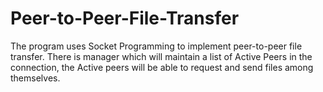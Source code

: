 # Peer-to-Peer-File-Transfer
The program uses Socket Programming to implement peer-to-peer file transfer. There is manager which will maintain a list of Active Peers in the connection, the Active peers will be able to request and send files among themselves.
